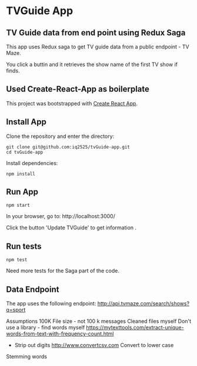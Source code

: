 # TVGuide App

## TV Guide data from end point using Redux Saga
This app uses Redux saga to get TV guide data from a public endpoint - TV Maze.

You click a buttin and it retrieves the show name of the first TV show if finds.

## Used Create-React-App as boilerplate
This project was bootstrapped with [Create React App](https://github.com/facebook/create-react-app).

## Install App
Clone the repository and enter the directory:
```
git clone git@github.com:iq2525/tvGuide-app.git
cd tvGuide-app
``` 

Install dependencies:
```
npm install
```

## Run App
```
npm start
```

In your browser, go to: http://localhost:3000/

Click the button 'Update TVGuide' to get information .

## Run tests

```
npm test
```

Need more tests for the Saga part of the code.

## Data Endpoint

The app uses the following endpoint:
http://api.tvmaze.com/search/shows?q=sport

Assumptions
100K File size - not 100 k messages
Cleaned files myself
Don't use a library - find words myself
https://mytexttools.com/extract-unique-words-from-text-with-frequency-count.html
- Strip out digits
http://www.convertcsv.com
Convert to lower case

Stemming words
